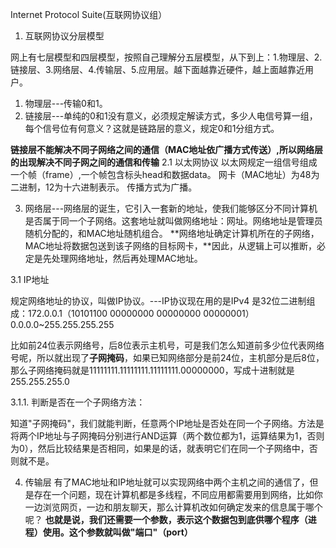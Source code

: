Internet Protocol Suite(互联网协议组）

1. 互联网协议分层模型

网上有七层模型和四层模型，按照自己理解分五层模型，从下到上：1.物理层、2.链接层、3.网络层、4.传输层、5.应用层。越下面越靠近硬件，越上面越靠近用户。

1. 物理层---传输0和1。
2. 链接层---单纯的0和1没有意义，必须规定解读方式，多少人电信号算一组，每个信号位有何意义？这就是链路层的意义，规定0和1分组方式。

**链接层不能解决不同子网络之间的通信（MAC地址依广播方式传送）,所以网络层的出现解决不同子网之间的通信和传输**
2.1 以太网协议
   以太网规定一组信号组成一个帧（frame）,一个帧包含标头head和数据data。
   网卡（MAC地址）为48为二进制，12为十六进制表示。
   传播方式为广播。
   
3. 网络层---网络层的诞生，它引入一套新的地址，使我们能够区分不同计算机是否属于同一个子网络。这套地址就叫做网络地址：网址。网络地址是管理员随机分配的，和MAC地址随机组合。
**网络地址确定计算机所在的子网络，MAC地址将数据包送到该子网络的目标网卡，**因此，从逻辑上可以推断，必定是先处理网络地址，然后再处理MAC地址。

3.1 IP地址

规定网络地址的协议，叫做IP协议。---IP协议现在用的是IPv4 是32位二进制组成：172.0.0.1（10101100 00000000 00000000 00000001）0.0.0.0~255.255.255.255

比如前24位表示网络号，后8位表示主机号，可是我们怎么知道前多少位代表网络号呢，所以就出现了**子网掩码**，如果已知网络部分是前24位，主机部分是后8位，那么子网络掩码就是11111111.11111111.11111111.00000000，写成十进制就是255.255.255.0

3.1.1. 判断是否在一个子网络方法：

知道"子网掩码"，我们就能判断，任意两个IP地址是否处在同一个子网络。方法是将两个IP地址与子网掩码分别进行AND运算（两个数位都为1，运算结果为1，否则为0），然后比较结果是否相同，如果是的话，就表明它们在同一个子网络中，否则就不是。

4. 传输层
有了MAC地址和IP地址就可以实现网络中两个主机之间的通信了，但是存在一个问题，现在计算机都是多线程，不同应用都需要用到网络，比如你一边浏览网页，一边和朋友聊天，那么计算机改如何确定发来的信息属于哪个呢？
**也就是说，我们还需要一个参数，表示这个数据包到底供哪个程序（进程）使用。这个参数就叫做"端口"（port）**
